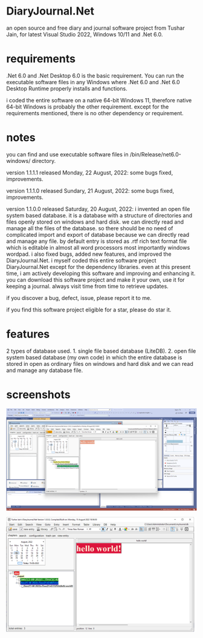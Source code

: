 # DiaryJournal.Net
 an open source and free diary and journal software project from Tushar Jain, for latest Visual Studio 2022, Windows 10/11 and .Net 6.0.

# requirements
.Net 6.0 and .Net Desktop 6.0 is the basic requirement. You can run the executable software files in any Windows where .Net 6.0 and .Net 6.0 Desktop Runtime properly installs and functions.

i coded the entire software on a native 64-bit Windows 11, therefore native 64-bit Windows is probably the other requirement. except for the requirements mentioned, there is no other dependency or requirement.

# notes
you can find and use executable software files in /bin/Release/net6.0-windows/ directory.

version 1.1.1.1 released Monday, 22 August, 2022:
some bugs fixed, improvements.

version 1.1.1.0 released Sundary, 21 August, 2022:
some bugs fixed, improvements.

version 1.1.0.0 released Saturday, 20 August, 2022:
i invented an open file system based database. it is a database with a structure of directories and files openly stored on windows and hard disk. we can directly read and manage all the files of the database. so there should be no need of complicated import and export of database because we can directly read and manage any file. by default entry is stored as .rtf rich text format file which is editable in almost all word processors most importantly windows wordpad. i also fixed bugs, added new features, and improved the DiaryJournal.Net. i myself coded this entire software project DiaryJournal.Net except for the dependency libraries. even at this present time, i am actively developing this software and improving and enhancing it. you can download this software project and make it your own, use it for keeping a journal. always visit time from time to retrieve updates.

if you discover a bug, defect, issue, please report it to me.

if you find this software project eligible for a star, please do star it.

# features
2 types of database used. 1. single file based database (LiteDB). 2. open file system based database (my own code) in which the entire database is stored in open as ordinary files on windows and hard disk and we can read and manage any database file.

# screenshots
![Alt text](/screenshot1.png?raw=false "DiaryJournal.Net screenshot 1")

![Alt text](/screenshot2.png?raw=false "DiaryJournal.Net screenshot 2")
